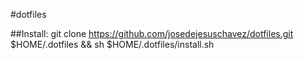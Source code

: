 #dotfiles

##Install:
git clone https://github.com/josedejesuschavez/dotfiles.git $HOME/.dotfiles && sh $HOME/.dotfiles/install.sh
